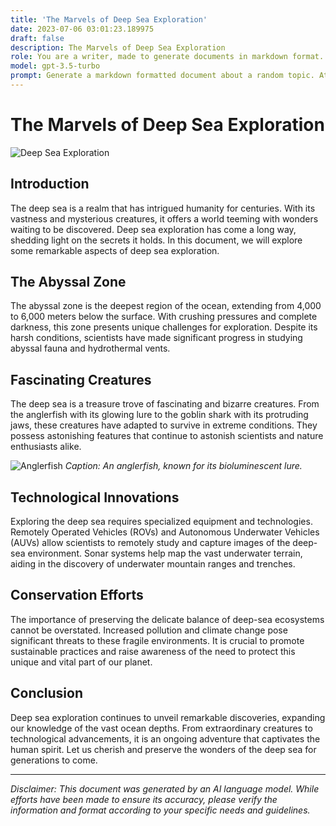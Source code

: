 ```yaml
---
title: 'The Marvels of Deep Sea Exploration'
date: 2023-07-06 03:01:23.189975
draft: false
description: The Marvels of Deep Sea Exploration
role: You are a writer, made to generate documents in markdown format. It is very important that all of the documents you generate are in valid markdown format.
model: gpt-3.5-turbo
prompt: Generate a markdown formatted document about a random topic. At the bottom, include a disclaimer explaining that the document was generated by you. The first line of the document should be the title. Make sure that the entire document is in proper markdown format, using a mix of various tags to make the document visually appealing.
---
```


# The Marvels of Deep Sea Exploration

![Deep Sea Exploration](https://www.example.com/images/deepsea.jpg)

## Introduction

The deep sea is a realm that has intrigued humanity for centuries. With its vastness and mysterious creatures, it offers a world teeming with wonders waiting to be discovered. Deep sea exploration has come a long way, shedding light on the secrets it holds. In this document, we will explore some remarkable aspects of deep sea exploration.

## The Abyssal Zone

The abyssal zone is the deepest region of the ocean, extending from 4,000 to 6,000 meters below the surface. With crushing pressures and complete darkness, this zone presents unique challenges for exploration. Despite its harsh conditions, scientists have made significant progress in studying abyssal fauna and hydrothermal vents.

## Fascinating Creatures

The deep sea is a treasure trove of fascinating and bizarre creatures. From the anglerfish with its glowing lure to the goblin shark with its protruding jaws, these creatures have adapted to survive in extreme conditions. They possess astonishing features that continue to astonish scientists and nature enthusiasts alike.

![Anglerfish](https://www.example.com/images/anglerfish.jpg)
*Caption: An anglerfish, known for its bioluminescent lure.*

## Technological Innovations

Exploring the deep sea requires specialized equipment and technologies. Remotely Operated Vehicles (ROVs) and Autonomous Underwater Vehicles (AUVs) allow scientists to remotely study and capture images of the deep-sea environment. Sonar systems help map the vast underwater terrain, aiding in the discovery of underwater mountain ranges and trenches.

## Conservation Efforts

The importance of preserving the delicate balance of deep-sea ecosystems cannot be overstated. Increased pollution and climate change pose significant threats to these fragile environments. It is crucial to promote sustainable practices and raise awareness of the need to protect this unique and vital part of our planet.

## Conclusion

Deep sea exploration continues to unveil remarkable discoveries, expanding our knowledge of the vast ocean depths. From extraordinary creatures to technological advancements, it is an ongoing adventure that captivates the human spirit. Let us cherish and preserve the wonders of the deep sea for generations to come.

---

*Disclaimer: This document was generated by an AI language model. While efforts have been made to ensure its accuracy, please verify the information and format according to your specific needs and guidelines.*